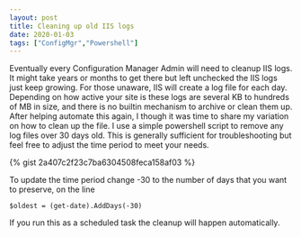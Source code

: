 ```yaml
---
layout: post
title: Cleaning up old IIS logs
date: 2020-01-03
tags: ["ConfigMgr","Powershell"]
---
```


Eventually every Configuration Manager Admin will need to cleanup IIS logs. It might take years or months to get there but left unchecked the IIS logs just keep growing. For those unaware, IIS will create a log file for each day. Depending on how active your site is these logs are several KB to hundreds of MB in size, and there is no builtin mechanism to archive or clean them up. After helping automate this again, I though it was time to share my variation on how to clean up the file.  I use a simple powershell script to remove any log files over 30 days old. This is generally sufficient for troubleshooting but feel free to adjust the time period to meet your needs.


{% gist 2a407c2f23c7ba6304508feca158af03 %}

To update the time period change -30 to the number of days that you want to preserve, on the line

`$oldest = (get-date).AddDays(-30)`

If you run this as a scheduled task the cleanup will happen automatically. 